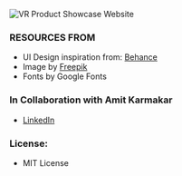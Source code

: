 ![VR Product Showcase Website](https://github.com/SAGAR-TAMANG/vr-product-showcase-website/assets/100279896/e56f39f3-229a-4cee-936a-f232e9234aeb)

### RESOURCES FROM
- UI Design inspiration from: [Behance](https://www.behance.net/gallery/176758915/VR-UI-Design-?tracking_source=project_owner_other_projects&)
- Image by [Freepik](https://www.freepik.com/free-photo/medium-shot-man-wearing-vr-glasses_19265130.htm#query=vr&position=4&from_view=search&track=sph)
- Fonts by Google Fonts

### In Collaboration with Amit Karmakar
- [LinkedIn](https://www.linkedin.com/in/amit-karmakar-267230267/)

### License:
- MIT License
